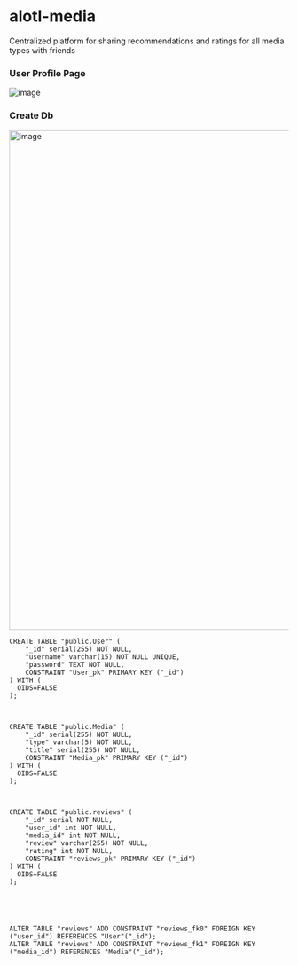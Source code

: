 # alotl-media
Centralized platform for sharing recommendations and ratings for all media types with friends

### User Profile Page

![image](https://user-images.githubusercontent.com/11655553/167235402-3db055cd-c0d9-4783-bb2a-65bb4c0d340c.png)



### Create Db
<img width="901" alt="image" src="https://user-images.githubusercontent.com/11655553/167234444-130f18aa-c931-4f84-bb5d-4d020ad44629.png">


```
CREATE TABLE "public.User" (
	"_id" serial(255) NOT NULL,
	"username" varchar(15) NOT NULL UNIQUE,
	"password" TEXT NOT NULL,
	CONSTRAINT "User_pk" PRIMARY KEY ("_id")
) WITH (
  OIDS=FALSE
);



CREATE TABLE "public.Media" (
	"_id" serial(255) NOT NULL,
	"type" varchar(5) NOT NULL,
	"title" serial(255) NOT NULL,
	CONSTRAINT "Media_pk" PRIMARY KEY ("_id")
) WITH (
  OIDS=FALSE
);



CREATE TABLE "public.reviews" (
	"_id" serial NOT NULL,
	"user_id" int NOT NULL,
	"media_id" int NOT NULL,
	"review" varchar(255) NOT NULL,
	"rating" int NOT NULL,
	CONSTRAINT "reviews_pk" PRIMARY KEY ("_id")
) WITH (
  OIDS=FALSE
);





ALTER TABLE "reviews" ADD CONSTRAINT "reviews_fk0" FOREIGN KEY ("user_id") REFERENCES "User"("_id");
ALTER TABLE "reviews" ADD CONSTRAINT "reviews_fk1" FOREIGN KEY ("media_id") REFERENCES "Media"("_id");
```
